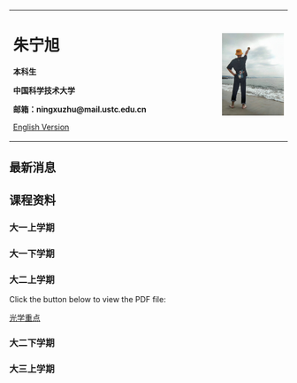 <div>
<table border="0">
  <tr>
    <td width="75%">
      <h1>朱宁旭</h1>
      <p><b>本科生</b></p>
      <p><b>中国科学技术大学</b></p>
      <p><b>邮箱：ningxuzhu@mail.ustc.edu.cn</b></p>
      <p><a href="/index-en.html">English Version</a></p>
    </td>
    <td width="25%">
      <img src="/psc.jpg" width="100%">
    </td>
  </tr>
</table>
</div>


## 最新消息


## 课程资料
### 大一上学期

### 大一下学期

### 大二上学期
<body>
    <p>Click the button below to view the PDF file:</p>
    <a href="光学lec.pdf" target="_blank" rel="noopener noreferrer">光学重点</a>
</body>
</html>

### 大二下学期

### 大三上学期
